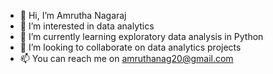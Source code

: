   
- 👋 Hi, I’m Amrutha Nagaraj
- 👀 I’m interested in data analytics
- 🌱 I’m currently learning exploratory data analysis in Python
- 💞️ I’m looking to collaborate on data analytics projects
- 📫 You can reach me on amruthanag20@gmail.com

